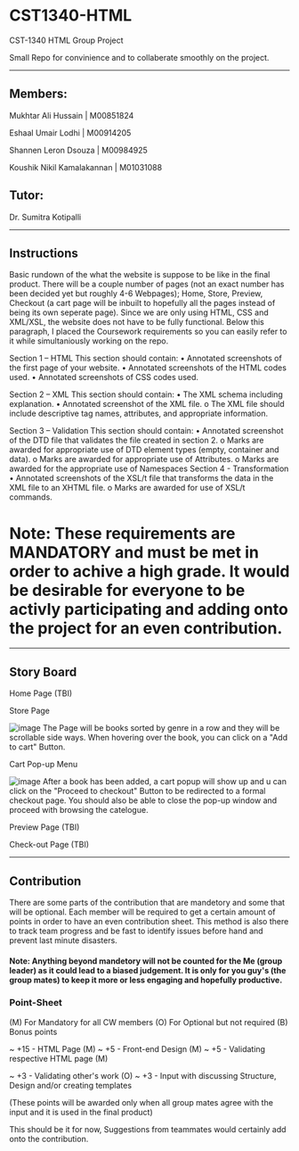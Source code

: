 # CST1340-HTML
CST-1340 HTML Group Project 

Small Repo for convinience and to collaberate smoothly on the project.

-----------------------------------------------------------------------------------------------------------------------------------------------------------------------------------------------------------------------------------------------------

## Members:
Mukhtar Ali Hussain | M00851824

Eshaal Umair Lodhi | M00914205

Shannen Leron Dsouza | M00984925

Koushik Nikil Kamalakannan | M01031088

## Tutor:
Dr. Sumitra Kotipalli 

-----------------------------------------------------------------------------------------------------------------------------------------------------------------------------------------------------------------------------------------------------

## Instructions

Basic rundown of the what the website is suppose to be like in the final product. There will be a couple number of pages (not an exact number has been decided yet but roughly 4-6 Webpages); Home, Store, Preview, Checkout (a cart page will be inbuilt to hopefully all the pages instead of being its own seperate page). Since we are only using HTML, CSS and XML/XSL, the website does not have to be fully functional. Below this paragraph, I placed the Coursework requirements so you can easily refer to it while simultaniously working on the repo.

Section 1 – HTML
This section should contain:
•	Annotated screenshots of the first page of your website.
•	Annotated screenshots of the HTML codes used.
•	Annotated screenshots of CSS codes used.

Section 2 – XML
This section should contain:
•	The XML schema including explanation.
•	Annotated screenshot of the XML file.
o	The XML file should include descriptive tag names, attributes, and appropriate information.

Section 3 – Validation
This section should contain:
•	Annotated screenshot of the DTD file that validates the file created in section 2.
o	Marks are awarded for appropriate use of DTD element types (empty, container and data).
o	Marks are awarded for appropriate use of Attributes.
o	Marks are awarded for the appropriate use of Namespaces 
Section 4 - Transformation
•	Annotated screenshots of the XSL/t file that transforms the data in the XML file to an XHTML file.
o	Marks are awarded for use of XSL/t commands.


# Note: These requirements are MANDATORY and must be met in order to achive a high grade. It would be desirable for everyone to be activly participating and adding onto the project for an even contribution.

-----------------------------------------------------------------------------------------------------------------------------------------------------------------------------------------------------------------------------------------------------

## Story Board

Home Page
(TBI)

Store Page


![image](https://github.com/user-attachments/assets/346249b7-f46f-4e01-a1f6-18ed1e6a8209)
The Page will be books sorted by genre in a row and they will be scrollable side ways. When hovering over the book, you can click on a "Add to cart" Button. 


Cart Pop-up Menu


![image](https://github.com/user-attachments/assets/0339a7e2-0d51-426a-a014-d7a115192888)
After a book has been added, a cart popup will show up and u can click on the "Proceed to checkout" Button to be redirected to a formal checkout page. You should also be able to close the pop-up window and proceed with browsing the catelogue.


Preview Page
(TBI)

Check-out Page
(TBI)

-----------------------------------------------------------------------------------------------------------------------------------------------------------------------------------------------------------------------------------------------------

## Contribution

There are some parts of the contribution that are mandetory and some that will be optional. Each member will be required to get a certain amount of points in order to have an even contribution sheet. This method is also there to track team progress and be fast to identify issues before hand and prevent last minute disasters. 

#### Note: Anything beyond mandetory will not be counted for the Me (group leader) as it could lead to a biased judgement. It is only for you guy's (the group mates) to keep it more or less engaging and hopefully productive. 

### Point-Sheet

(M) For Mandatory for all CW members
(O) For Optional but not required 
(B) Bonus points 

~ +15 - HTML Page (M)
~ +5  - Front-end Design (M)
~ +5  - Validating respective HTML page (M)

~ +3  - Validating other's work (O)
~ +3  - Input with discussing Structure, Design and/or creating templates 

(These points will be awarded only when all group mates agree with the input and it is used in the final product)

This should be it for now, Suggestions from teammates would certainly add onto the contribution. 

